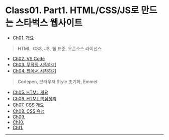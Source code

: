 # Class01. Part1. HTML/CSS/JS로 만드는 스타벅스 웹사이트
- [Ch01. 개요](https://github.com/kazean/signature_frontend/tree/main/Class01_Part01/ch01_outline)
> HTML, CSS, JS, 웹 표준, 오픈소스 라이선스
- [Ch02. VS Code](https://github.com/kazean/signature_frontend/tree/main/Class01_Part01/ch02_VSCode)
- [Ch03. 무작정 시작하기](https://github.com/kazean/signature_frontend/tree/main/Class01_Part01/ch03_just_start)
- [Ch04. 웹에서 시작하기](https://github.com/kazean/signature_frontend/tree/main/Class01_Part01/ch04_Web_get_start)
> Codepen, 브라우저 Style 초기화, Emmet
- [Ch05. HTML 개요](https://github.com/kazean/signature_frontend/tree/main/Class01_Part01/ch05_html)
- [Ch06. HTML 핵심정리](https://github.com/kazean/signature_frontend/tree/main/Class01_Part01/ch06_html_core)
- [Ch07. CSS 개요](https://github.com/kazean/signature_frontend/tree/main/Class01_Part01/ch07_css_outline)
- [Ch08. CSS 속성](https://github.com/kazean/signature_frontend/tree/main/Class01_Part01/ch08_css_attribute)
- [Ch09. ](https://github.com/kazean/signature_frontend/tree/main/Class01_Part01/)
- [Ch10. ](https://github.com/kazean/signature_frontend/tree/main/Class01_Part01/)
- [Ch11. ](https://github.com/kazean/signature_frontend/tree/main/Class01_Part01/)


---------------------------------------------------------------------